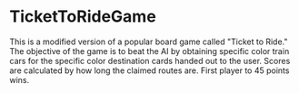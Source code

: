 # TicketToRideGame

This is a modified version of a popular board game called "Ticket to Ride." The objective of the game is to beat the AI by obtaining specific color train cars for the specific color destination cards handed out to the user. Scores are calculated by how long the claimed routes are. First player to 45 points wins. 
